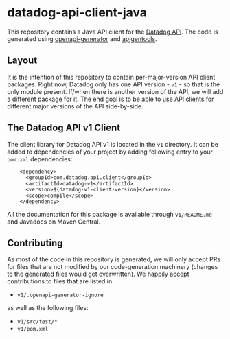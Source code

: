 # datadog-api-client-java

This repository contains a Java API client for the [Datadog API](https://docs.datadoghq.com/api/).
The code is generated using [openapi-generator](https://github.com/OpenAPITools/openapi-generator)
and [apigentools](https://github.com/DataDog/apigentools).

## Layout

It is the intention of this repository to contain per-major-version API client packages. Right
now, Datadog only has one API version - `v1` - so that is the only module present. If/when
there is another version of the API, we will add a different package for it. The end goal is
to be able to use API clients for different major versions of the API side-by-side.

## The Datadog API v1 Client

The client library for Datadog API v1 is located in the `v1` directory. It can be added
to dependencies of your project by adding following entry to your `pom.xml` dependencies:

```
    <dependency>
      <groupId>com.datadog.api.client</groupId>
      <artifactId>datadog-v1</artifactId>
      <version>${datadog-v1-client-version}</version>
      <scope>compile</scope>
    </dependency>
```

All the documentation for this package is available through `v1/README.md` and Javadocs
on Maven Central.

## Contributing

As most of the code in this repository is generated, we will only accept PRs for files
that are not modified by our code-generation machinery (changes to the generated files
would get overwritten). We happily accept contributions to files that are listed in:

* `v1/.openapi-generator-ignore`

as well as the following files:

* `v1/src/test/*`
* `v1/pom.xml`
